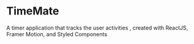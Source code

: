 # TimeMate
A timer application that tracks the user activities , created with ReactJS, Framer Motion, and Styled Components
